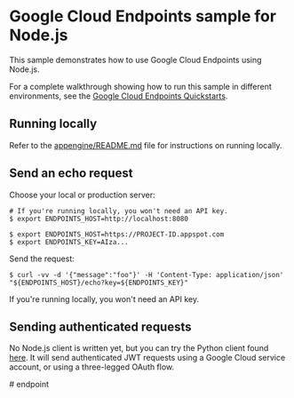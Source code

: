 # Google Cloud Endpoints sample for Node.js

This sample demonstrates how to use Google Cloud Endpoints using Node.js.

For a complete walkthrough showing how to run this sample in different
environments, see the
[Google Cloud Endpoints Quickstarts](https://cloud.google.com/endpoints/docs/quickstarts).

## Running locally

Refer to the [appengine/README.md](../../appengine/README.md) file for
instructions on running locally.

## Send an echo request

Choose your local or production server:

```
# If you're running locally, you won't need an API key.
$ export ENDPOINTS_HOST=http://localhost:8080

$ export ENDPOINTS_HOST=https://PROJECT-ID.appspot.com
$ export ENDPOINTS_KEY=AIza...
```

Send the request:

```
$ curl -vv -d '{"message":"foo"}' -H 'Content-Type: application/json' "${ENDPOINTS_HOST}/echo?key=${ENDPOINTS_KEY}"
```

If you're running locally, you won't need an API key.

## Sending authenticated requests

No Node.js client is written yet, but you can try the Python client found [here][python-client].
It will send authenticated JWT requests using a Google Cloud service account, or using a three-legged OAuth flow.

[python-client]: https://github.com/GoogleCloudPlatform/python-docs-samples/tree/master/endpoints/getting-started
#   e n d p o i n t  
 